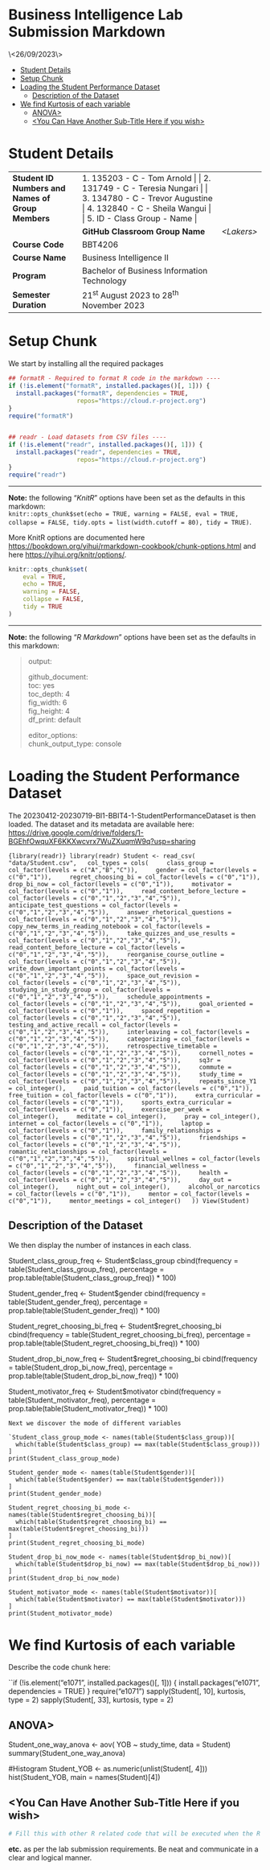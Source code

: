 Business Intelligence Lab Submission Markdown
================
<Lakers>
\<26/09/2023\>

- [Student Details](#student-details)
- [Setup Chunk](#setup-chunk)
- [Loading the Student Performance
  Dataset](#loading-the-student-performance-dataset)
  - [Description of the Dataset](#description-of-the-dataset)
- [We find Kurtosis of each
  variable](#we-find-kurtosis-of-each-variable)
  - [ANOVA\>](#anova)
  - [\<You Can Have Another Sub-Title Here if you
    wish\>](#you-can-have-another-sub-title-here-if-you-wish)

# Student Details

|                                                   |                                                                                                                                                                               |              |
|---------------------------------------------------|-------------------------------------------------------------------------------------------------------------------------------------------------------------------------------|--------------|
| **Student ID Numbers and Names of Group Members** | 1\. 135203 - C - Tom Arnold \| \| 2. 131749 - C - Teresia Nungari \| \| 3. 134780 - C - Trevor Augustine \| 4. 132840 - C - Sheila Wangui \| \| 5. ID - Class Group - Name \| |              |
|                                                   | **GitHub Classroom Group Name**                                                                                                                                               | *\<Lakers\>* |
| **Course Code**                                   | BBT4206                                                                                                                                                                       |              |
| **Course Name**                                   | Business Intelligence II                                                                                                                                                      |              |
| **Program**                                       | Bachelor of Business Information Technology                                                                                                                                   |              |
| **Semester Duration**                             | 21<sup>st</sup> August 2023 to 28<sup>th</sup> November 2023                                                                                                                  |              |

# Setup Chunk

We start by installing all the required packages

``` r
## formatR - Required to format R code in the markdown ----
if (!is.element("formatR", installed.packages()[, 1])) {
  install.packages("formatR", dependencies = TRUE,
                   repos="https://cloud.r-project.org")
}
require("formatR")


## readr - Load datasets from CSV files ----
if (!is.element("readr", installed.packages()[, 1])) {
  install.packages("readr", dependencies = TRUE,
                   repos="https://cloud.r-project.org")
}
require("readr")
```

------------------------------------------------------------------------

**Note:** the following “*KnitR*” options have been set as the defaults
in this markdown:  
`knitr::opts_chunk$set(echo = TRUE, warning = FALSE, eval = TRUE, collapse = FALSE, tidy.opts = list(width.cutoff = 80), tidy = TRUE)`.

More KnitR options are documented here
<https://bookdown.org/yihui/rmarkdown-cookbook/chunk-options.html> and
here <https://yihui.org/knitr/options/>.

``` r
knitr::opts_chunk$set(
    eval = TRUE,
    echo = TRUE,
    warning = FALSE,
    collapse = FALSE,
    tidy = TRUE
)
```

------------------------------------------------------------------------

**Note:** the following “*R Markdown*” options have been set as the
defaults in this markdown:

> output:  
>   
> github_document:  
> toc: yes  
> toc_depth: 4  
> fig_width: 6  
> fig_height: 4  
> df_print: default  
>   
> editor_options:  
> chunk_output_type: console

# Loading the Student Performance Dataset

The 20230412-20230719-BI1-BBIT4-1-StudentPerformanceDataset is then
loaded. The dataset and its metadata are available here:
<https://drive.google.com/drive/folders/1-BGEhfOwquXF6KKXwcvrx7WuZXuqmW9q?usp=sharing>

`{library(readr)} library(readr) Student <- read_csv(   "data/Student.csv",   col_types = cols(     class_group = col_factor(levels = c("A","B","C")),     gender = col_factor(levels = c("0","1")),     regret_choosing_bi = col_factor(levels = c("0","1")),     drop_bi_now = col_factor(levels = c("0","1")),     motivator = col_factor(levels = c("0","1")),     read_content_before_lecture = col_factor(levels = c("0","1","2","3","4","5")),     anticipate_test_questions = col_factor(levels = c("0","1","2","3","4","5")),     answer_rhetorical_questions = col_factor(levels = c("0","1","2","3","4","5")),     copy_new_terms_in_reading_notebook = col_factor(levels = c("0","1","2","3","4","5")),     take_quizzes_and_use_results = col_factor(levels = c("0","1","2","3","4","5")),     read_content_before_lecture = col_factor(levels = c("0","1","2","3","4","5")),     reorganise_course_outline = col_factor(levels = c("0","1","2","3","4","5")),     write_down_important_points = col_factor(levels = c("0","1","2","3","4","5")),     space_out_revision = col_factor(levels = c("0","1","2","3","4","5")),     studying_in_study_group = col_factor(levels = c("0","1","2","3","4","5")),     schedule_appointments = col_factor(levels = c("0","1","2","3","4","5")),     goal_oriented = col_factor(levels = c("0","1")),     spaced_repetition = col_factor(levels = c("0","1","2","3","4","5")),     testing_and_active_recall = col_factor(levels = c("0","1","2","3","4","5")),     interleaving = col_factor(levels = c("0","1","2","3","4","5")),     categorizing = col_factor(levels = c("0","1","2","3","4","5")),     retrospective_timetable = col_factor(levels = c("0","1","2","3","4","5")),     cornell_notes = col_factor(levels = c("0","1","2","3","4","5")),     sq3r = col_factor(levels = c("0","1","2","3","4","5")),     commute = col_factor(levels = c("0","1","2","3","4","5")),     study_time = col_factor(levels = c("0","1","2","3","4","5")),     repeats_since_Y1 = col_integer(),     paid_tuition = col_factor(levels = c("0","1")),     free_tuition = col_factor(levels = c("0","1")),     extra_curricular = col_factor(levels = c("0","1")),     sports_extra_curricular = col_factor(levels = c("0","1")),     exercise_per_week = col_integer(),     meditate = col_integer(),     pray = col_integer(),     internet = col_factor(levels = c("0","1")),     laptop = col_factor(levels = c("0","1")),     family_relationships = col_factor(levels = c("0","1","2","3","4","5")),     friendships = col_factor(levels = c("0","1","2","3","4","5")),     romantic_relationships = col_factor(levels = c("0","1","2","3","4","5")),     spiritual_wellnes = col_factor(levels = c("0","1","2","3","4","5")),     financial_wellness = col_factor(levels = c("0","1","2","3","4","5")),     health = col_factor(levels = c("0","1","2","3","4","5")),     day_out = col_integer(),     night_out = col_integer(),     alcohol_or_narcotics = col_factor(levels = c("0","1")),     mentor = col_factor(levels = c("0","1")),     mentor_meetings = col_integer()   )) View(Student)`

## Description of the Dataset

We then display the number of instances in each class.

Student_class_group_freq \<- Student\$class_group cbind(frequency =
table(Student_class_group_freq), percentage =
prop.table(table(Student_class_group_freq)) \* 100)

Student_gender_freq \<- Student\$gender cbind(frequency =
table(Student_gender_freq), percentage =
prop.table(table(Student_gender_freq)) \* 100)

Student_regret_choosing_bi_freq \<- Student\$regret_choosing_bi
cbind(frequency = table(Student_regret_choosing_bi_freq), percentage =
prop.table(table(Student_regret_choosing_bi_freq)) \* 100)

Student_drop_bi_now_freq \<- Student\$regret_choosing_bi cbind(frequency
= table(Student_drop_bi_now_freq), percentage =
prop.table(table(Student_drop_bi_now_freq)) \* 100)

Student_motivator_freq \<- Student\$motivator cbind(frequency =
table(Student_motivator_freq), percentage =
prop.table(table(Student_motivator_freq)) \* 100)


    Next we discover the mode of different variables

    `Student_class_group_mode <- names(table(Student$class_group))[
      which(table(Student$class_group) == max(table(Student$class_group)))
    ]
    print(Student_class_group_mode)

    Student_gender_mode <- names(table(Student$gender))[
      which(table(Student$gender) == max(table(Student$gender)))
    ]
    print(Student_gender_mode)

    Student_regret_choosing_bi_mode <- names(table(Student$regret_choosing_bi))[
      which(table(Student$regret_choosing_bi) == max(table(Student$regret_choosing_bi)))
    ]
    print(Student_regret_choosing_bi_mode)

    Student_drop_bi_now_mode <- names(table(Student$drop_bi_now))[
      which(table(Student$drop_bi_now) == max(table(Student$drop_bi_now)))
    ]
    print(Student_drop_bi_now_mode)

    Student_motivator_mode <- names(table(Student$motivator))[
      which(table(Student$motivator) == max(table(Student$motivator)))
    ]
    print(Student_motivator_mode)

# We find Kurtosis of each variable

Describe the code chunk here:

\`\`if (!is.element(“e1071”, installed.packages()\[, 1\])) {
install.packages(“e1071”, dependencies = TRUE) } require(“e1071”)
sapply(Student\[, 10\], kurtosis, type = 2) sapply(Student\[, 33\],
kurtosis, type = 2)

## ANOVA\>

Student_one_way_anova \<- aov( YOB ~ study_time, data = Student)
summary(Student_one_way_anova)

\#Histogram Student_YOB \<- as.numeric(unlist(Student\[, 4\]))
hist(Student_YOB, main = names(Student)\[4\])

## \<You Can Have Another Sub-Title Here if you wish\>

``` r
# Fill this with other R related code that will be executed when the R markdown
```

**etc.** as per the lab submission requirements. Be neat and communicate
in a clear and logical manner.
